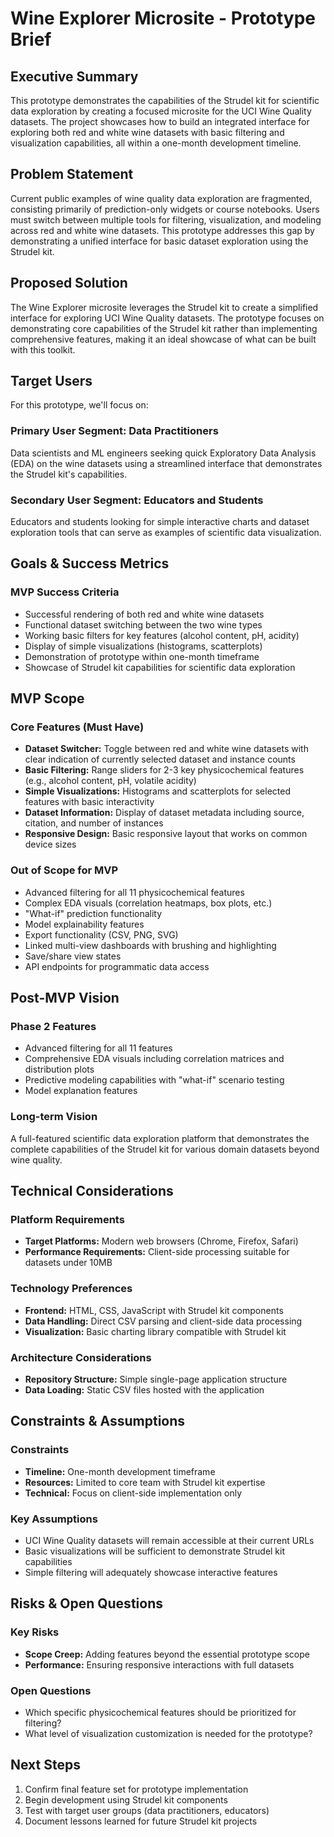 # Wine Explorer Microsite - Prototype Brief

## Executive Summary
This prototype demonstrates the capabilities of the Strudel kit for scientific data exploration by creating a focused microsite for the UCI Wine Quality datasets. The project showcases how to build an integrated interface for exploring both red and white wine datasets with basic filtering and visualization capabilities, all within a one-month development timeline.

## Problem Statement
Current public examples of wine quality data exploration are fragmented, consisting primarily of prediction-only widgets or course notebooks. Users must switch between multiple tools for filtering, visualization, and modeling across red and white wine datasets. This prototype addresses this gap by demonstrating a unified interface for basic dataset exploration using the Strudel kit.

## Proposed Solution
The Wine Explorer microsite leverages the Strudel kit to create a simplified interface for exploring UCI Wine Quality datasets. The prototype focuses on demonstrating core capabilities of the Strudel kit rather than implementing comprehensive features, making it an ideal showcase of what can be built with this toolkit.

## Target Users
For this prototype, we'll focus on:

### Primary User Segment: Data Practitioners
Data scientists and ML engineers seeking quick Exploratory Data Analysis (EDA) on the wine datasets using a streamlined interface that demonstrates the Strudel kit's capabilities.

### Secondary User Segment: Educators and Students
Educators and students looking for simple interactive charts and dataset exploration tools that can serve as examples of scientific data visualization.

## Goals & Success Metrics

### MVP Success Criteria
- Successful rendering of both red and white wine datasets
- Functional dataset switching between the two wine types
- Working basic filters for key features (alcohol content, pH, acidity)
- Display of simple visualizations (histograms, scatterplots)
- Demonstration of prototype within one-month timeframe
- Showcase of Strudel kit capabilities for scientific data exploration

## MVP Scope

### Core Features (Must Have)
- **Dataset Switcher:** Toggle between red and white wine datasets with clear indication of currently selected dataset and instance counts
- **Basic Filtering:** Range sliders for 2-3 key physicochemical features (e.g., alcohol content, pH, volatile acidity)
- **Simple Visualizations:** Histograms and scatterplots for selected features with basic interactivity
- **Dataset Information:** Display of dataset metadata including source, citation, and number of instances
- **Responsive Design:** Basic responsive layout that works on common device sizes

### Out of Scope for MVP
- Advanced filtering for all 11 physicochemical features
- Complex EDA visuals (correlation heatmaps, box plots, etc.)
- "What-if" prediction functionality
- Model explainability features
- Export functionality (CSV, PNG, SVG)
- Linked multi-view dashboards with brushing and highlighting
- Save/share view states
- API endpoints for programmatic data access

## Post-MVP Vision

### Phase 2 Features
- Advanced filtering for all 11 features
- Comprehensive EDA visuals including correlation matrices and distribution plots
- Predictive modeling capabilities with "what-if" scenario testing
- Model explanation features

### Long-term Vision
A full-featured scientific data exploration platform that demonstrates the complete capabilities of the Strudel kit for various domain datasets beyond wine quality.

## Technical Considerations

### Platform Requirements
- **Target Platforms:** Modern web browsers (Chrome, Firefox, Safari)
- **Performance Requirements:** Client-side processing suitable for datasets under 10MB

### Technology Preferences
- **Frontend:** HTML, CSS, JavaScript with Strudel kit components
- **Data Handling:** Direct CSV parsing and client-side data processing
- **Visualization:** Basic charting library compatible with Strudel kit

### Architecture Considerations
- **Repository Structure:** Simple single-page application structure
- **Data Loading:** Static CSV files hosted with the application

## Constraints & Assumptions

### Constraints
- **Timeline:** One-month development timeframe
- **Resources:** Limited to core team with Strudel kit expertise
- **Technical:** Focus on client-side implementation only

### Key Assumptions
- UCI Wine Quality datasets will remain accessible at their current URLs
- Basic visualizations will be sufficient to demonstrate Strudel kit capabilities
- Simple filtering will adequately showcase interactive features

## Risks & Open Questions

### Key Risks
- **Scope Creep:** Adding features beyond the essential prototype scope
- **Performance:** Ensuring responsive interactions with full datasets

### Open Questions
- Which specific physicochemical features should be prioritized for filtering?
- What level of visualization customization is needed for the prototype?

## Next Steps
1. Confirm final feature set for prototype implementation
2. Begin development using Strudel kit components
3. Test with target user groups (data practitioners, educators)
4. Document lessons learned for future Strudel kit projects